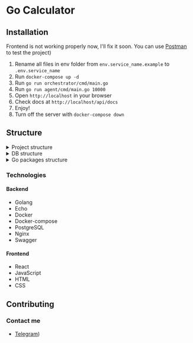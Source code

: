 # Go Calculator

## Installation

Frontend is not working properly now, I'll fix it soon. 
You can use [Postman](https://elements.getpostman.com/redirect?entityId=31283519-ce5c1d63-8bc0-4afc-9d88-c30f09862afc&entityType=collection) to test the project)

1. Rename all files in env folder from `env.service_name.example` to `.env.service_name`
2. Run `docker-compose up -d`
3. Run `go run orchestrator/cmd/main.go`
4. Run `go run agent/cmd/main.go 10000`
5. Open `http://localhost` in your browser
6. Check docs at `http://localhost/api/docs`
7. Enjoy!
8. Turn off the server with `docker-compose down`

## Structure

<div>
    <details>
        <summary>Project structure</summary>
        <img src="docs/pict/project_schema.png">
    </details>
    <details>
        <summary>DB structure</summary>
        <img src="docs/pict/db_schema.png">
    </details>
    <details>
        <summary>Go packages structure</summary>
        <img src="docs/pict/depend_graph.png">
    </details>
</div>

### Technologies

#### Backend

- Golang
- Echo
- Docker
- Docker-compose
- PostgreSQL
- Nginx
- Swagger

#### Frontend

- React
- JavaScript
- HTML
- CSS

## Contributing

### Contact me

- [Telegram](https://t.me/Blackfire112358))
